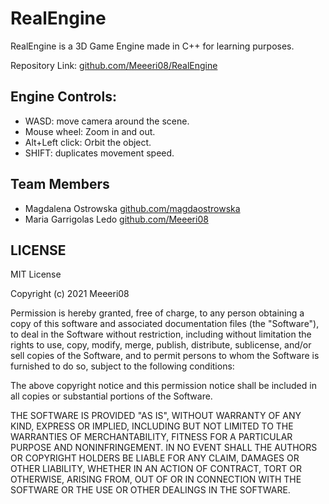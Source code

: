 # RealEngine

RealEngine is a 3D Game Engine made in C++ for learning purposes. 

Repository Link: [github.com/Meeeri08/RealEngine](https://https://github.com/Meeeri08/RealEngine)

## Engine Controls:
- WASD: move camera around the scene.
- Mouse wheel: Zoom in and out.
- Alt+Left click: Orbit the object.
- SHIFT: duplicates movement speed.


## Team Members
- Magdalena Ostrowska [github.com/magdaostrowska](https://github.com/magdaostrowska)
- Maria Garrigolas Ledo [github.com/Meeeri08](https://github.com/Meeeri08)

## LICENSE
MIT License

Copyright (c) 2021 Meeeri08

Permission is hereby granted, free of charge, to any person obtaining a copy
of this software and associated documentation files (the "Software"), to deal
in the Software without restriction, including without limitation the rights
to use, copy, modify, merge, publish, distribute, sublicense, and/or sell
copies of the Software, and to permit persons to whom the Software is
furnished to do so, subject to the following conditions:

The above copyright notice and this permission notice shall be included in all
copies or substantial portions of the Software.

THE SOFTWARE IS PROVIDED "AS IS", WITHOUT WARRANTY OF ANY KIND, EXPRESS OR
IMPLIED, INCLUDING BUT NOT LIMITED TO THE WARRANTIES OF MERCHANTABILITY,
FITNESS FOR A PARTICULAR PURPOSE AND NONINFRINGEMENT. IN NO EVENT SHALL THE
AUTHORS OR COPYRIGHT HOLDERS BE LIABLE FOR ANY CLAIM, DAMAGES OR OTHER
LIABILITY, WHETHER IN AN ACTION OF CONTRACT, TORT OR OTHERWISE, ARISING FROM,
OUT OF OR IN CONNECTION WITH THE SOFTWARE OR THE USE OR OTHER DEALINGS IN THE
SOFTWARE.

